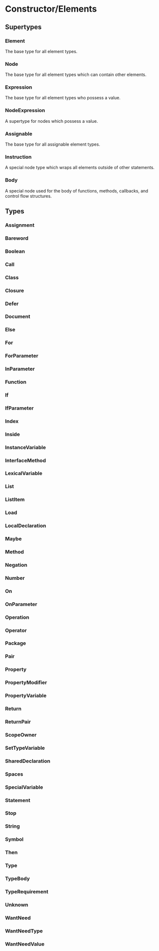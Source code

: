 # Constructor/Elements

## Supertypes

### Element

The base type for all element types.

### Node

The base type for all element types which can contain other elements.

### Expression

The base type for all element types who possess a value.

### NodeExpression

A supertype for nodes which possess a value.

### Assignable

The base type for all assignable element types.

### Instruction

A special node type which wraps all elements outside of other statements.

### Body

A special node used for the body of functions, methods, callbacks, and control
flow structures.

## Types

### Assignment
### Bareword
### Boolean
### Call
### Class
### Closure
### Defer
### Document
### Else
### For
### ForParameter
### InParameter
### Function
### If
### IfParameter
### Index
### Inside
### InstanceVariable
### InterfaceMethod
### LexicalVariable
### List
### ListItem
### Load
### LocalDeclaration
### Maybe
### Method
### Negation
### Number
### On
### OnParameter
### Operation
### Operator
### Package
### Pair
### Property
### PropertyModifier
### PropertyVariable
### Return
### ReturnPair
### ScopeOwner
### SetTypeVariable
### SharedDeclaration
### Spaces
### SpecialVariable
### Statement
### Stop
### String
### Symbol
### Then
### Type
### TypeBody
### TypeRequirement
### Unknown
### WantNeed
### WantNeedType
### WantNeedValue
